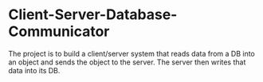 # Client-Server-Database-Communicator

The project is to build a client/server system that reads data from a DB into an object and sends the object to the server. The server then writes that data into its DB. 
